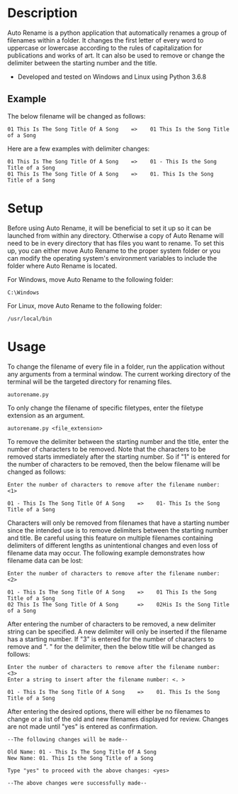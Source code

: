 
# Description

Auto Rename is a python application that automatically renames a group of filenames within a folder. It changes the first letter of every word to uppercase or lowercase according to the rules of capitalization for publications and works of art. It can also be used to remove or change the delimiter between the starting number and the title.

- Developed and tested on Windows and Linux using Python 3.6.8

## Example

The below filename will be changed as follows:

    01 This Is The Song Title Of A Song    =>    01 This Is the Song Title of a Song

Here are a few examples with delimiter changes:

    01 This Is The Song Title Of A Song    =>    01 - This Is the Song Title of a Song
    01 This Is The Song Title Of A Song    =>    01. This Is the Song Title of a Song

# Setup

Before using Auto Rename, it will be beneficial to set it up so it can be launched from within any directory. Otherwise a copy of Auto Rename will need to be in every directory that has files you want to rename. To set this up, you can either move Auto Rename to the proper system folder or you can modify the operating system's environment variables to include the folder where Auto Rename is located.

For Windows, move Auto Rename to the following folder:

    C:\Windows

For Linux, move Auto Rename to the following folder:

    /usr/local/bin

# Usage

To change the filename of every file in a folder, run the application without any arguments from a terminal window. The current working directory of the terminal will be the targeted directory for renaming files.

    autorename.py

To only change the filename of specific filetypes, enter the filetype extension as an argument.

    autorename.py <file_extension>

To remove the delimiter between the starting number and the title, enter the number of characters to be removed. Note that the characters to be removed starts immediately after the starting number. So if "1" is entered for the number of characters to be removed, then the below filename will be changed as follows:

    Enter the number of characters to remove after the filename number: <1> 

    01 - This Is The Song Title Of A Song    =>    01- This Is the Song Title of a Song

Characters will only be removed from filenames that have a starting number since the intended use is to remove delimiters between the starting number and title. Be careful using this feature on multiple filenames containing delimiters of different lengths as unintentional changes and even loss of filename data may occur. The following example demonstrates how filename data can be lost:

    Enter the number of characters to remove after the filename number: <2>

    01 - This Is The Song Title Of A Song    =>    01 This Is the Song Title of a Song
    02 This Is The Song Title Of A Song      =>    02His Is the Song Title of a Song

After entering the number of characters to be removed, a new delimiter string can be specified. A new delimiter will only be inserted if the filename has a starting number. If "3" is entered for the number of characters to remove and ". " for the delimiter, then the below title will be changed as follows:

    Enter the number of characters to remove after the filename number: <3>
    Enter a string to insert after the filename number: <. >

    01 - This Is The Song Title Of A Song    =>    01. This Is the Song Title of a Song

After entering the desired options, there will either be no filenames to change or a list of the old and new filenames displayed for review. Changes are not made until "yes" is entered as confirmation.

    --The following changes will be made--

    Old Name: 01 - This Is The Song Title Of A Song
    New Name: 01. This Is the Song Title of a Song

    Type "yes" to proceed with the above changes: <yes>

    --The above changes were successfully made--
